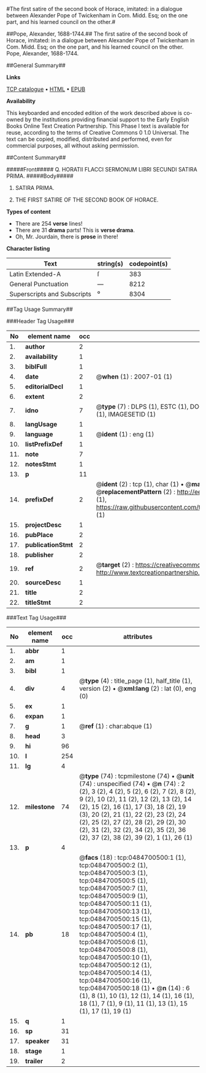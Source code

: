 #The first satire of the second book of Horace, imitated: in a dialogue between Alexander Pope of Twickenham in Com. Midd. Esq; on the one part, and his learned council on the other.#

##Pope, Alexander, 1688-1744.##
The first satire of the second book of Horace, imitated: in a dialogue between Alexander Pope of Twickenham in Com. Midd. Esq; on the one part, and his learned council on the other.
Pope, Alexander, 1688-1744.

##General Summary##

**Links**

[TCP catalogue](http://www.ota.ox.ac.uk/tcp/)  • 
[HTML](http://tei.it.ox.ac.uk/tcp/Texts-HTML/free/004/004809261.html)  • 
[EPUB](http://tei.it.ox.ac.uk/tcp/Texts-EPUB/free/004/004809261.epub)

**Availability**

This keyboarded and encoded edition of the
	       work described above is co-owned by the institutions
	       providing financial support to the Early English Books
	       Online Text Creation Partnership. This Phase I text is
	       available for reuse, according to the terms of Creative
	       Commons 0 1.0 Universal. The text can be copied,
	       modified, distributed and performed, even for
	       commercial purposes, all without asking permission.


##Content Summary##

#####Front#####
Q. HORATII FLACCI
SERMONUM
LIBRI SECUNDI
SATIRA PRIMA.
#####Body#####

1. SATIRA PRIMA.

1. THE
FIRST SATIRE
OF THE
SECOND BOOK
OF
HORACE.

**Types of content**

  * There are 254 **verse** lines!
  * There are 31 **drama** parts! This is **verse drama**.
  * Oh, Mr. Jourdain, there is **prose** in there!

**Character listing**


|Text|string(s)|codepoint(s)|
|---|---|---|
|Latin Extended-A|ſ|383|
|General Punctuation|—|8212|
|Superscripts             and Subscripts|⁰|8304|

##Tag Usage Summary##

###Header Tag Usage###

|No|element name|occ|attributes|
|---|---|---|---|
|1.|__author__|2||
|2.|__availability__|1||
|3.|__biblFull__|1||
|4.|__date__|2| @__when__ (1) : 2007-01 (1)|
|5.|__editorialDecl__|1||
|6.|__extent__|2||
|7.|__idno__|7| @__type__ (7) : DLPS (1), ESTC (1), DOCNO (1), TCP (1), GALEDOCNO (1), CONTENTSET (1), IMAGESETID (1)|
|8.|__langUsage__|1||
|9.|__language__|1| @__ident__ (1) : eng (1)|
|10.|__listPrefixDef__|1||
|11.|__note__|7||
|12.|__notesStmt__|1||
|13.|__p__|11||
|14.|__prefixDef__|2| @__ident__ (2) : tcp (1), char (1)  •  @__matchPattern__ (2) : ([0-9\-]+):([0-9IVX]+) (1), (.+) (1)  •  @__replacementPattern__ (2) : http://eebo.chadwyck.com/downloadtiff?vid=$1&page=$2 (1), https://raw.githubusercontent.com/textcreationpartnership/Texts/master/tcpchars.xml#$1 (1)|
|15.|__projectDesc__|1||
|16.|__pubPlace__|2||
|17.|__publicationStmt__|2||
|18.|__publisher__|2||
|19.|__ref__|2| @__target__ (2) : https://creativecommons.org/publicdomain/zero/1.0/ (1), http://www.textcreationpartnership.org/docs/. (1)|
|20.|__sourceDesc__|1||
|21.|__title__|2||
|22.|__titleStmt__|2||


###Text Tag Usage###

|No|element name|occ|attributes|
|---|---|---|---|
|1.|__abbr__|1||
|2.|__am__|1||
|3.|__bibl__|1||
|4.|__div__|4| @__type__ (4) : title_page (1), half_title (1), version (2)  •  @__xml:lang__ (2) : lat (0), eng (0)|
|5.|__ex__|1||
|6.|__expan__|1||
|7.|__g__|1| @__ref__ (1) : char:abque (1)|
|8.|__head__|3||
|9.|__hi__|96||
|10.|__l__|254||
|11.|__lg__|4||
|12.|__milestone__|74| @__type__ (74) : tcpmilestone (74)  •  @__unit__ (74) : unspecified (74)  •  @__n__ (74) : 2 (2), 3 (2), 4 (2), 5 (2), 6 (2), 7 (2), 8 (2), 9 (2), 10 (2), 11 (2), 12 (2), 13 (2), 14 (2), 15 (2), 16 (1), 17 (3), 18 (2), 19 (3), 20 (2), 21 (1), 22 (2), 23 (2), 24 (2), 25 (2), 27 (2), 28 (2), 29 (2), 30 (2), 31 (2), 32 (2), 34 (2), 35 (2), 36 (2), 37 (2), 38 (2), 39 (2), 1 (1), 26 (1)|
|13.|__p__|4||
|14.|__pb__|18| @__facs__ (18) : tcp:0484700500:1 (1), tcp:0484700500:2 (1), tcp:0484700500:3 (1), tcp:0484700500:5 (1), tcp:0484700500:7 (1), tcp:0484700500:9 (1), tcp:0484700500:11 (1), tcp:0484700500:13 (1), tcp:0484700500:15 (1), tcp:0484700500:17 (1), tcp:0484700500:4 (1), tcp:0484700500:6 (1), tcp:0484700500:8 (1), tcp:0484700500:10 (1), tcp:0484700500:12 (1), tcp:0484700500:14 (1), tcp:0484700500:16 (1), tcp:0484700500:18 (1)  •  @__n__ (14) : 6 (1), 8 (1), 10 (1), 12 (1), 14 (1), 16 (1), 18 (1), 7 (1), 9 (1), 11 (1), 13 (1), 15 (1), 17 (1), 19 (1)|
|15.|__q__|1||
|16.|__sp__|31||
|17.|__speaker__|31||
|18.|__stage__|1||
|19.|__trailer__|2||
